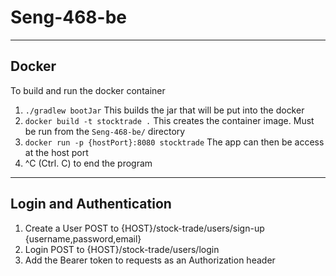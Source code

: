 # Seng-468-be

---

## Docker

To build and run the docker container

1. `./gradlew bootJar` This builds the jar that will be put into the docker
2. `docker build -t stocktrade .` This creates the container image. Must be run from the `Seng-468-be/` directory
3. `docker run -p {hostPort}:8080 stocktrade` The app can then be access at the host port
4. ^C (Ctrl. C) to end the program

---

## Login and Authentication

1. Create a User POST to {HOST}/stock-trade/users/sign-up {username,password,email}
2. Login POST to {HOST}/stock-trade/users/login
3. Add the Bearer token to requests as an Authorization header
